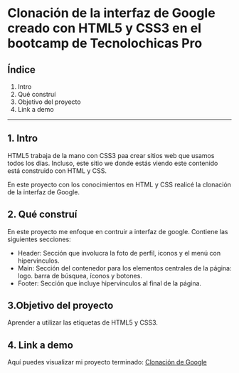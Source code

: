 # Clonación de  la interfaz de Google creado con HTML5 y CSS3 en el bootcamp de Tecnolochicas Pro
## Índice

1. Intro
2. Qué construí
3. Objetivo del proyecto
4. Link a demo

***
## 1. Intro
HTML5 trabaja de la mano con CSS3 paa crear sitios web que usamos todos los días. Incluso, este sitio we donde estás viendo este contenido está construido con HTML y CSS.

En este proyecto con los conocimientos en HTML y CSS realicé la clonación de la interfaz de Google.

## 2. Qué construí
En este proyecto me enfoque en contruir a interfaz de google.
Contiene las siguientes secciones:

+ Header: Sección que involucra la foto de perfil, iconos y el menú con hipervinculos.
+ Main: Sección del contenedor para los elementos centrales de la página: logo. barra de búsquea, íconos y botones.
+ Footer: Sección que incluye hipervinculos al final de la página.

## 3.Objetivo del proyecto
Aprender a utilizar las etiquetas de HTML5 y CSS3.

## 4. Link a demo
Aquí puedes visualizar mi proyecto terminado: [Clonación de Google](#)
